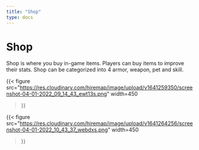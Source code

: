 ```yaml
---
title: "Shop"
type: docs
---
```


# Shop
Shop is where you buy in-game items. Players can buy items to improve their
stats. Shop can be categorized into 4 armor, weapon, pet and skill.


{{< figure
  src="https://res.cloudinary.com/hiremap/image/upload/v1641259350/screenshot-04-01-2022_09_14_43_ewt13s.png" 
  width=450
>}}

{{< figure
  src="https://res.cloudinary.com/hiremap/image/upload/v1641264256/screenshot-04-01-2022_10_43_37_webdxs.png" 
  width=450
>}}
